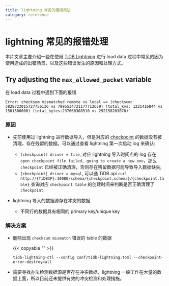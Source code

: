 ```yaml
---
title: lightning 常见的错误用法
category: reference
---
```


# lightning 常见的报错处理

本片文章主要介绍一些在使用 [TiDB Lightning](/dev/reference/tools/tidb-lightning/overview.md) 进行 load data 过程中常见的因为使用造成的出错场景，以及这些错误发生的原因和处理方式。

## Try adjusting the `max_allowed_packet` variable

在 load data 过程中遇到下面的报错

```log
Error: checksum mismatched remote vs local => (checksum: 3828723015727756136 vs 7895534721177712659) (total_kvs: 1221416844 vs 1501500000) (total_bytes:237660308510 vs 292158203078)
```

### 原因

* 先前使用过 lightning 进行数据导入，但是对应的 [checkpoint](/dev/reference/tools/tidb-lightning/checkpoints.md) 的数据没有被清理，存在残留的数据。可以通过查看 lightning 第一次启动 log 来确认:
    * `[checkpoint] driver = file`, 对应 lightning 导入时间点的 log 存在 `open checkpoint file failed, going to create a new one`，那么 `checkpoint` 已经被正确清理，否则存在残留数据可能导致导入数据缺失;
    * `[checkpoint] driver = mysql`, 可以通 TiDB api `curl http://{TiDBIP}:10080/schema/{checkpoint.schema}/{checkpoint.table}` 查询对应 `checkpoint table` 的创建时间来判断是否正确清理了 `checkpoint`.

* lightning 导入的数据源存在冲突的数据
    * 不同行的数据具有相同的 primary key/unique key

### 解决方案

* 删除出现 `checksum mismatch` 错误的 table 的数据

    {{< copyable "" >}}
    
    ```
  tidb-lightning-ctl --config conf/tidb-lightning.toml --checkpoint-error-destroy=all
  ```

* 需要寻找办法检测数据源是否存在冲突数据，lightning 一般工作在大量的数据上面，所以目前还未提供有效的冲突检测和处理措施。
